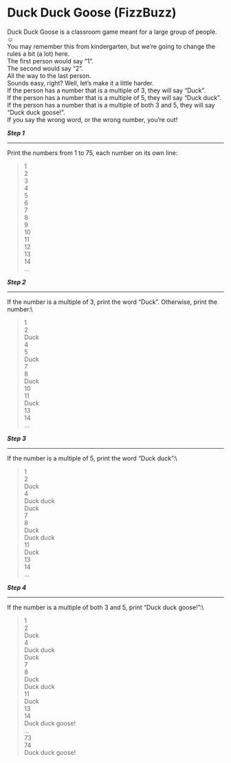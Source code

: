 # Duck Duck Goose (FizzBuzz)
Duck Duck Goose is a classroom game meant for a large group of people. ☺\
You may remember this from kindergarten, but we’re going to change the rules a bit (a lot) here.\
The first person would say “1”.\
The second would say “2”.\
All the way to the last person.\
Sounds easy, right? Well, let’s make it a little harder.\
If the person has a number that is a multiple of 3, they will say “Duck”.\
If the person has a number that is a multiple of 5, they will say “Duck duck”.\
If the person has a number that is a multiple of both 3 and 5, they will say “Duck duck goose!”.\
If you say the wrong word, or the wrong number, you’re out!

***Step 1***
_____________
Print the numbers from 1 to 75, each number on its own line\:
>1\
2\
3\
4\
5\
6\
7\
8\
9\
10\
11\
12\
13\
14\
...

***Step 2***
_____________
If the number is a multiple of 3, print the word “Duck”. Otherwise, print the number:\
>1\
2\
Duck\
4\
5\
Duck\
7\
8\
Duck\
10\
11\
Duck\
13\
14\
...

***Step 3***
_____________
If the number is a multiple of 5, print the word “Duck duck”:\
>1\
2\
Duck\
4\
Duck duck\
Duck\
7\
8\
Duck\
Duck duck\
11\
Duck\
13\
14\
...

***Step 4***
_____________
If the number is a multiple of both 3 and 5, print “Duck duck goose!”:\
>1\
2\
Duck\
4\
Duck duck\
Duck\
7\
8\
Duck\
Duck duck\
11\
Duck\
13\
14\
Duck duck goose!\
...\
73\
74\
Duck duck goose!



